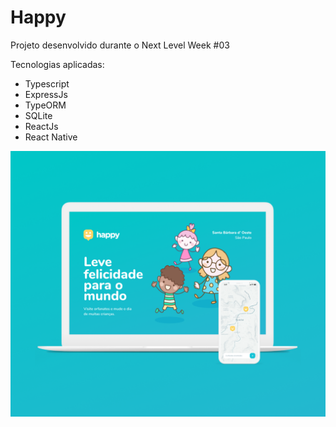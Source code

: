 # Happy

Projeto desenvolvido durante o Next Level Week #03

Tecnologias aplicadas:
* Typescript
* ExpressJs
* TypeORM
* SQLite
* ReactJs
* React Native

![](./nlw03-happy.png)